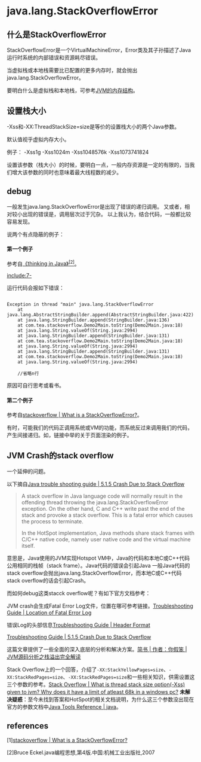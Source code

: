 # java.lang.StackOverflowError

## 什么是StackOverflowError

StackOverflowError是一个VirtualMachineError，Error类及其子孙描述了Java运行时系统的内部错误和资源耗尽错误。

当虚拟栈或本地栈需要比已配置的更多内存时，就会抛出java.lang.StackOverflowError。

要明白什么是虚拟栈和本地栈，可参考[JVM的内存结构](../java.lang/java-memory-structure.html)。


## 设置栈大小

-Xss和-XX:ThreadStackSize=size是等价的设置栈大小的两个Java参数。

默认值视乎虚拟内存大小。

例子：
-Xss1g
-Xss1024m
-Xss1048576k
-Xss1073741824

设置该参数（栈大小）的时候，要明白一点，一般内存资源是一定的有限的，当我们增大该参数的同时也意味着最大线程数的减少。


## debug

一般发生java.lang.StackOverflowError是出现了错误的递归调用。
又或者，相对较小出现的错误是，调用层次过于冗杂。
以上我认为，结合代码，一般都比较容易发现。

说两个有点隐蔽的例子：

#### 第一个例子

参考自[《thinking in Java》<sup>[2]<sup>](#references)。

[include:7-](../../javacode/src/main/java/com/tea/stackoverflow/Demo2Main.java)

运行代码会报如下错误：

~~~

Exception in thread "main" java.lang.StackOverflowError
	at java.lang.AbstractStringBuilder.append(AbstractStringBuilder.java:422)
	at java.lang.StringBuilder.append(StringBuilder.java:136)
	at com.tea.stackoverflow.Demo2Main.toString(Demo2Main.java:18)
	at java.lang.String.valueOf(String.java:2994)
	at java.lang.StringBuilder.append(StringBuilder.java:131)
	at com.tea.stackoverflow.Demo2Main.toString(Demo2Main.java:18)
	at java.lang.String.valueOf(String.java:2994)
	at java.lang.StringBuilder.append(StringBuilder.java:131)
	at com.tea.stackoverflow.Demo2Main.toString(Demo2Main.java:18)
	at java.lang.String.valueOf(String.java:2994)

	//省略n行

~~~

原因可自行思考或看书。

#### 第二个例子

参考自[stackoverflow | What is a StackOverflowError?][link: 1]。

有时，可能我们的代码正调用系统或VM的功能，而系统反过来调用我们的代码，产生间接递归。如，链接中举的关于页面渲染的例子。


## JVM Crash的stack overflow

一个延伸的问题。

以下摘自[Java trouble shooting guide | 5.1.5 Crash Due to Stack Overflow](http://docs.oracle.com/javase/8/docs/technotes/guides/troubleshoot/crashes001.html#CIHDGFJA)

>A stack overflow in Java language code will normally result in the offending thread throwing the java.lang.StackOverflowError exception. On the other hand, C and C++ write past the end of the stack and provoke a stack overflow. This is a fatal error which causes the process to terminate.
>
>In the HotSpot implementation, Java methods share stack frames with C/C++ native code, namely user native code and the virtual machine itself.

意思是，Java使用的JVM实现Hotspot VM中，Java的代码和本地C或C++代码公用相同的栈帧（stack frame）。Java代码的错误会引起Java
一般Java代码的 stack overflow会抛出java.lang.StackOverflowError，而本地C或C++代码stack overflow的话会引起Crash。

而如何debug这类stacck overflow呢？有如下官方文档参考：

JVM crash会生成Fatal Error Log文件，位置在哪可参考链接。[Troubleshooting Guide | Location of Fatal Error Log](http://docs.oracle.com/javase/8/docs/technotes/guides/troubleshoot/felog001.html#BABIDHJC)

错误Log的头部信息[Troubleshooting Guide | Header Format](http://docs.oracle.com/javase/8/docs/technotes/guides/troubleshoot/felog003.html#BABFFJBB)

[Troubleshooting Guide | 5.1.5 Crash Due to Stack Overflow](http://docs.oracle.com/javase/8/docs/technotes/guides/troubleshoot/crashes001.html#CIHDGFJA)

这篇文章提供了一些全面的深入底层的分析和解决方案。[简书 | 作者：你假笨 | JVM源码分析之栈溢出完全解读](http://www.jianshu.com/p/debef4f69a90)

Stack Overflow上的一个回答，介绍了`-XX:StackYellowPages=size`、`-XX:StackRedPages=size`、`-XX:StackRedPages=size`和一些相关知识，供需设置这三个参数的参考。[Stack Overflow | What is thread stack size option(-Xss) given to jvm? Why does it have a limit of atleast 68k in a windows pc?](https://stackoverflow.com/a/25318740/6874711)
**未解决疑惑**：至今未找到答案和HotSpot的相关文档说明，为什么这三个参数没出现在官方的参数文档中[Java Tools Reference | java](http://docs.oracle.com/javase/8/docs/technotes/tools/windows/java.html)。

## references

[1][stackoverflow | What is a StackOverflowError?][link: 1]

[2]Bruce Eckel.java编程思想,第4版.中国:机械工业出版社,2007


[link: 1]: https://stackoverflow.com/questions/214741/what-is-a-stackoverflowerror







